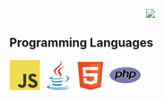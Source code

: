 <p align="center">
    <a href="https://github.com/okalyptos">
    <img src="https://readme-typing-svg.herokuapp.com/?lines=
    In+the+depths+of+my+hidden+laboratory%2C;
    +I%27m+cooking+up+an+enigmatic+concoction;
    +that+defies+explanation.
    &font=Pacifico&center=true&width=650&height=120&color=58a6ff&vCenter=true&size=34%22">
    </a>
  </p>

<h2 align="left">Programming Languages</h2>
<p align="left"> 

  <img src="https://github.com/devicons/devicon/blob/master/icons/javascript/javascript-original.svg" alt="javascript" width="55" height="55"/></a>
    <img src="https://github.com/devicons/devicon/blob/master/icons/java/java-original.svg" alt="java" width="55" height="55"/></a>
  <img src="https://github.com/devicons/devicon/blob/master/icons/html5/html5-original.svg" title="HTML5" alt="HTML" width="53" height="52"/>&nbsp;
  <img src="https://raw.githubusercontent.com/devicons/devicon/master/icons/php/php-original.svg" alt="php" width="55" height="55"/></a>
